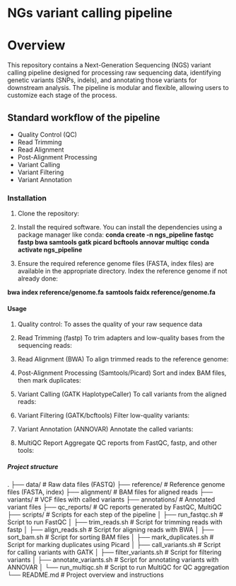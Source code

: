 # NGs variant calling pipeline 
# Overview
This repository contains a Next-Generation Sequencing (NGS) variant calling pipeline designed for processing raw sequencing data, identifying genetic variants (SNPs, indels), and annotating those variants for downstream analysis. The pipeline is modular and flexible, allowing users to customize each stage of the process.

## Standard workflow of the pipeline
- Quality Control (QC)
- Read Trimming
- Read Alignment
- Post-Alignment Processing
- Variant Calling
- Variant Filtering
- Variant Annotation

### Installation
1. Clone the repository:

2. Install the required software. You can install the dependencies using a package manager like conda:
**conda create -n ngs_pipeline fastqc fastp bwa samtools gatk picard bcftools annovar multiqc**
**conda activate ngs_pipeline**

3. Ensure the required reference genome files (FASTA, index files) are available in the appropriate directory. Index the reference genome if not already done:

**bwa index reference/genome.fa**
**samtools faidx reference/genome.fa**

#### Usage
1. Quality control:
To asses the quality of your raw sequence data

2. Read Trimming (fastp)
To trim adapters and low-quality bases from the sequencing reads:

3. Read Alignment (BWA)
To align trimmed reads to the reference genome:

4.  Post-Alignment Processing (Samtools/Picard)
Sort and index BAM files, then mark duplicates:

5. Variant Calling (GATK HaplotypeCaller)
To call variants from the aligned reads:

6. Variant Filtering (GATK/bcftools)
Filter low-quality variants:

7. Variant Annotation (ANNOVAR)
Annotate the called variants:

8. MultiQC Report
Aggregate QC reports from FastQC, fastp, and other tools:

##### Project structure

.
├── data/                             # Raw data files (FASTQ)
├── reference/                        # Reference genome files (FASTA, index)
├── alignment/                        # BAM files for aligned reads
├── variants/                         # VCF files with called variants
├── annotations/                      # Annotated variant files
├── qc_reports/                       # QC reports generated by FastQC, MultiQC
├── scripts/                          # Scripts for each step of the pipeline
│   ├── run_fastqc.sh                 # Script to run FastQC
│   ├── trim_reads.sh                 # Script for trimming reads with fastp
│   ├── align_reads.sh                # Script for aligning reads with BWA
│   ├── sort_bam.sh                   # Script for sorting BAM files
│   ├── mark_duplicates.sh            # Script for marking duplicates using Picard
│   ├── call_variants.sh              # Script for calling variants with GATK
│   ├── filter_variants.sh            # Script for filtering variants
│   ├── annotate_variants.sh          # Script for annotating variants with ANNOVAR
│   └── run_multiqc.sh                # Script to run MultiQC for QC aggregation
└── README.md                         # Project overview and instructions




